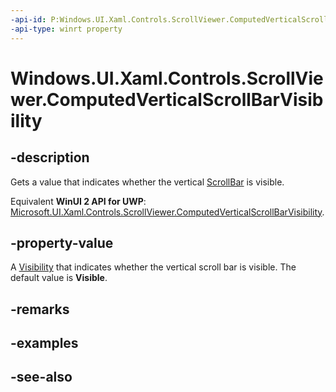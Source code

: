 ```yaml
---
-api-id: P:Windows.UI.Xaml.Controls.ScrollViewer.ComputedVerticalScrollBarVisibility
-api-type: winrt property
---
```


<!-- Property syntax
public Windows.UI.Xaml.Visibility ComputedVerticalScrollBarVisibility { get; }
-->

# Windows.UI.Xaml.Controls.ScrollViewer.ComputedVerticalScrollBarVisibility

## -description
Gets a value that indicates whether the vertical [ScrollBar](../windows.ui.xaml.controls.primitives/scrollbar.md) is visible.

Equivalent **WinUI 2 API for UWP**: [Microsoft.UI.Xaml.Controls.ScrollViewer.ComputedVerticalScrollBarVisibility](/windows/winui/api/microsoft.ui.xaml.controls.scrollviewer.computedverticalscrollbarvisibility).

## -property-value
A [Visibility](../windows.ui.xaml/visibility.md) that indicates whether the vertical scroll bar is visible. The default value is **Visible**.

## -remarks

## -examples

## -see-also
